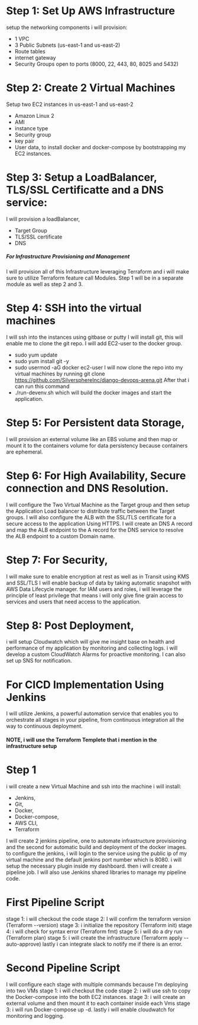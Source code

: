 # Step 1: Set Up AWS Infrastructure
  setup the networking components
  i will provision:
- 1 VPC
- 3 Public Subnets (us-east-1 and us-east-2)
- Route tables
- internet gateway
- Security Groups open to ports (8000, 22, 443, 80, 8025 and 5432)
# Step 2: Create 2 Virtual Machines 
  Setup two EC2 instances in us-east-1 and us-east-2
- Amazon Linux 2
- AMI
- instance type
- Security group
- key pair
- User data, to install docker and docker-compose by bootstrapping my EC2 instances.
# Step 3: Setup a LoadBalancer, TLS/SSL Certificatte and a DNS service:
 I will provision a loadBalancer, 
- Target Group
- TLS/SSL certificate
- DNS
##### For Infrastructure Provisioning and Management
I will provision all of this Infrastructure leveraging Terraform and i will make sure to utilize Terraform feature call Modules.
Step 1 will be in a separate module as well as step 2 and 3.

# Step 4: SSH into the virtual machines
 I will ssh into the instances using gitbase or putty
 I will install git, this will enable me to clone the git repo.
 I will add EC2-user to the docker group.
 - sudo yum update
 - sudo yum install git -y
 - sudo usermod -aG docker ec2-user
I will now clone the repo into my virtual machines by running
git clone https://github.com/SilversphereInc/django-devops-arena.git
After that i can run this command
- ./run-devenv.sh 
which will build the docker images and start the application.

# Step 5: For Persistent data Storage,
 I will provision an external volume like an EBS volume
 and then map or mount it to the containers volume for data persistency because containers are ephemeral.

# Step 6: For High Availability, Secure connection and DNS Resolution.
I will configure the Two Virtual Machine as the Target group and then setup the Application Load balancer to distribute traffic between the Target groups.
I will also configure the ALB with the SSL/TLS certificate for a secure access to the application Using HTTPS.
I will create an DNS A record and map the ALB endpoint to the A record for the DNS service to resolve the ALB endpoint to a custom Domain name.

# Step 7: For Security,
I will make sure to enable encryption at rest as well as in Transit using KMS and SSL/TLS
I will enable backup of data by taking automatic snapshot with AWS Data Lifecycle manager.
for IAM users and roles, i will leverage the principle of least privilege that means i will only give fine grain access to services and users that need access to the application.

# Step 8: Post Deployment,
i will setup Cloudwatch which will give me insight base on health and performance of my application by monitoring and collecting logs.
i will develop a custom CloudWatch Alarms for proactive monitoring.
I can also set up SNS for notification.



# For CICD Implementation Using Jenkins 
I will utilize Jenkins, a powerful automation service that enables you to orchestrate all stages in your pipeline, 
from continuous integration all the way to continuous deployment.

#### NOTE, i will use the Terraform Templete that i mention in the infrastructure setup

# Step 1
i will create a new Virtual Machine and ssh into the machine
i will install:
- Jenkins,
- Git,
- Docker,
- Docker-compose,
- AWS CLI,
- Terraform

I will create 2 jenkins pipeline, one to automate infrastructure provisioning and the second for automatic build and deployment of the docker images.
to configure the jenkins, i will login to the service using the public ip of my virtual machine and the default jenkins port number which is 8080.
i will setup the necessary plugin inside my dashboard. then i will create a pipeline job.
I will also use Jenkins shared libraries to manage my pipeline code.

# First Pipeline Script
stage 1: i will checkout the code
stage 2: I will confirm the terraform version (Terraform --version)
stage 3: i initialize the repository (Terraform init)
stage 4: i will check for syntax error (Terraform fmt)
stage 5: i will do a dry run (Terraform plan)
stage 5: i will create the infrastructure (Terraform apply --auto-approve)
lastly i can integrate slack to notify me if there is an error.

# Second Pipeline Script
I will configure each stage with multiple commands because I'm deploying into two VMs
stage 1: i will checkout the code
stage 2: i will use ssh to copy the Docker-compose into the both EC2 instances.
stage 3: i will create an external volume and then mount it to each container inside each Vms
stage 3: i will run Docker-compose up -d.
lastly i will enable cloudwatch for monitoring and logging.




